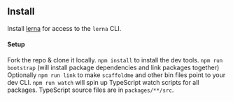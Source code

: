 ## Install

Install [lerna](https://www.npmjs.com/package/lerna) for access to the `lerna` CLI.

#### Setup

Fork the repo & clone it locally.
`npm install` to install the dev tools.
`npm run bootstrap` (will install package dependencies and link packages
together)
Optionally `npm run link` to make `scaffoldme` and other bin files point to your dev CLI.
`npm run watch` will spin up TypeScript watch scripts for all packages.
TypeScript source files are in `packages/**/src`.